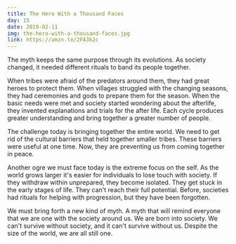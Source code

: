 ```yaml
---
title: The Hero With a Thousand Faces
day: 15
date: 2019-02-11
img: the-hero-with-a-thousand-faces.jpg
link: https://amzn.to/2FA3k2c
---
```


The myth keeps the same purpose through its evolutions. As society
changed, it needed different rituals to band its people together.

When tribes were afraid of the predators around them, they had great heroes
to
protect them. When villages struggled with the changing seasons, they had
ceremonies and gods to prepare them for the season. When the basic needs were
met and society started wondering about the afterlife, they invented
explanations and trials for the after life. Each cycle produces greater
understanding and bring together a greater number of people.

The challenge today is bringing together the entire world. We need to get rid
of the cultural barriers that held together smaller tribes. These barriers
were
useful at one time. Now, they are preventing us from coming together in
peace.

Another ogre we must face today is the extreme focus on the self. As the
world
grows larger it's easier for individuals to lose touch with society. If they
withdraw within unprepared, they become isolated. They get stuck in the early
stages of life. They can't reach their full potential. Before, societies had
rituals for helping with progression, but they have been forgotten.

We must bring forth a new kind of myth. A myth that will remind everyone that
we are
one with the society around us. We are born into society. We can't survive
without society, and it can't survive without us. Despite the size of the
world, we are all still one.
